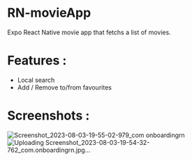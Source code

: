 # RN-movieApp
Expo React Native movie app that fetchs a list of movies.

# Features : 
- Local search
- Add / Remove to/from favourites

# Screenshots : 

![Screenshot_2023-08-03-19-55-02-979_com onboardingrn](https://github.com/YoussefRs/RN-movieApp/assets/114497483/74c7f3ac-1b61-46d5-8daf-4c6076ab27e3)
![Uploading Screenshot_2023-08-03-19-54-32-762_com.onboardingrn.jpg…]()
